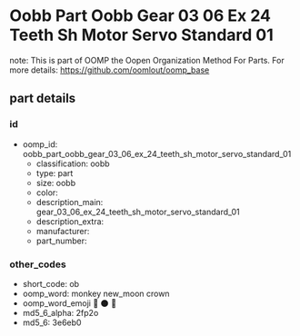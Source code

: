 # Oobb Part Oobb Gear 03 06 Ex 24 Teeth Sh Motor Servo Standard 01  

note: This is part of OOMP the Oopen Organization Method For Parts. For more details: https://github.com/oomlout/oomp_base

##  part details





### id
* oomp_id: oobb_part_oobb_gear_03_06_ex_24_teeth_sh_motor_servo_standard_01
  * classification: oobb
  * type: part
  * size: oobb
  * color: 
  * description_main: gear_03_06_ex_24_teeth_sh_motor_servo_standard_01
  * description_extra: 
  * manufacturer: 
  * part_number: 

### other_codes
* short_code: ob
* oomp_word: monkey new_moon crown
* oomp_word_emoji :monkey: :new_moon: :crown:
* md5_6_alpha: 2fp2o
* md5_6: 3e6eb0